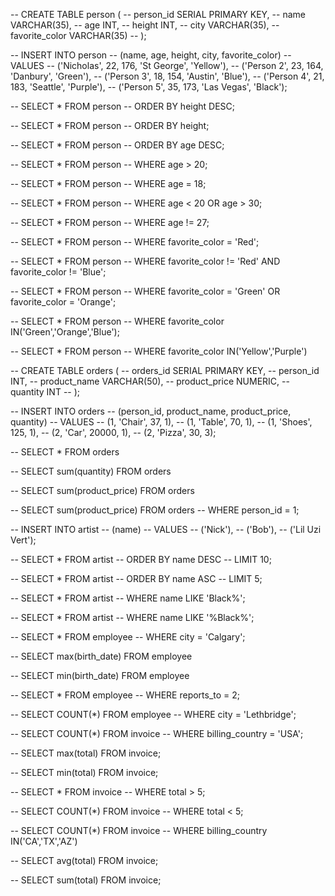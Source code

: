 -- CREATE TABLE person (
-- 	person_id SERIAL PRIMARY KEY,
--   name VARCHAR(35),
--   age INT,
--   height INT,
--   city VARCHAR(35),
--   favorite_color VARCHAR(35)
-- );


-- INSERT INTO person
-- (name, age, height, city, favorite_color)
-- VALUES
-- ('Nicholas', 22, 176, 'St George', 'Yellow'),
-- ('Person 2', 23, 164, 'Danbury', 'Green'),
-- ('Person 3', 18, 154, 'Austin', 'Blue'),
-- ('Person 4', 21, 183, 'Seattle', 'Purple'),
-- ('Person 5', 35, 173, 'Las Vegas', 'Black');

-- SELECT * FROM person
-- ORDER BY height DESC;

-- SELECT * FROM person
-- ORDER BY height;

-- SELECT * FROM person
-- ORDER BY age DESC;

-- SELECT * FROM person
-- WHERE age > 20;

-- SELECT * FROM person
-- WHERE age = 18;

-- SELECT * FROM person
-- WHERE age < 20 OR age > 30;

-- SELECT * FROM person
-- WHERE age != 27;

-- SELECT * FROM person 
-- WHERE favorite_color = 'Red';

-- SELECT * FROM person
-- WHERE favorite_color != 'Red' AND favorite_color != 'Blue';

-- SELECT * FROM person
-- WHERE favorite_color = 'Green' OR favorite_color = 'Orange';

-- SELECT * FROM person
-- WHERE favorite_color IN('Green','Orange','Blue');

-- SELECT * FROM person
-- WHERE favorite_color IN('Yellow','Purple')

-- CREATE TABLE orders (
-- 	orders_id SERIAL PRIMARY KEY,
--   person_id INT,
--   product_name VARCHAR(50),
--   product_price NUMERIC,
--   quantity INT
-- );

-- INSERT INTO orders
-- (person_id, product_name, product_price, quantity)
-- VALUES
-- (1, 'Chair', 37, 1),
-- (1, 'Table', 70, 1),
-- (1, 'Shoes', 125, 1),
-- (2, 'Car', 20000, 1),
-- (2, 'Pizza', 30, 3);

-- SELECT * FROM orders

-- SELECT sum(quantity) FROM orders

-- SELECT sum(product_price) FROM orders

-- SELECT sum(product_price) FROM orders
-- WHERE person_id = 1;

-- INSERT INTO artist
-- (name)
-- VALUES
-- ('Nick'),
-- ('Bob'),
-- ('Lil Uzi Vert');

-- SELECT * FROM artist
-- ORDER BY name DESC
-- LIMIT 10;

-- SELECT * FROM artist
-- ORDER BY name ASC
-- LIMIT 5;

-- SELECT * FROM artist
-- WHERE name LIKE 'Black%';

-- SELECT * FROM artist
-- WHERE name LIKE '%Black%';

-- SELECT * FROM employee
-- WHERE city = 'Calgary';

-- SELECT max(birth_date) FROM employee

-- SELECT min(birth_date) FROM employee

-- SELECT * FROM employee
-- WHERE reports_to = 2;

-- SELECT COUNT(*) FROM employee
-- WHERE city = 'Lethbridge';

-- SELECT COUNT(*) FROM invoice 
-- WHERE billing_country = 'USA';

-- SELECT max(total) FROM invoice; 

-- SELECT min(total) FROM invoice;

-- SELECT * FROM invoice
-- WHERE total > 5;

-- SELECT COUNT(*) FROM invoice
-- WHERE total < 5;

-- SELECT COUNT(*) FROM invoice
-- WHERE billing_country IN('CA','TX','AZ')

-- SELECT avg(total) FROM invoice;

-- SELECT sum(total) FROM invoice;

